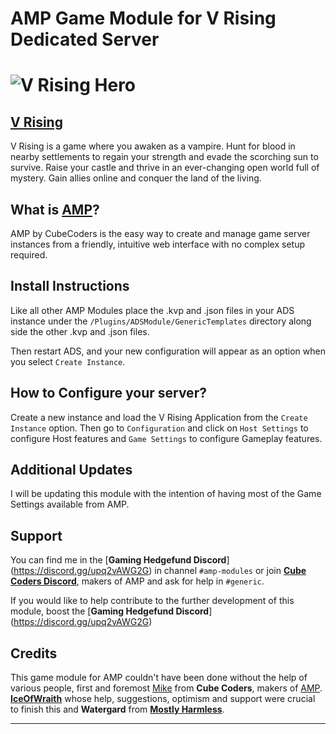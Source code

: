 # AMP Game Module for V Rising Dedicated Server

# ![V Rising Hero](https://cdn2.steamgriddb.com/file/sgdb-cdn/logo_thumb/2b66636acb3cee29eb2990dbc255f3a1.png)



## [V Rising](https://store.steampowered.com/app/1604030/V_Rising/)


V Rising is a game where you awaken as a vampire. Hunt for blood in nearby settlements to regain your strength and evade the scorching sun to survive. Raise your castle and thrive in an ever-changing open world full of mystery. Gain allies online and conquer the land of the living.


## What is [AMP]()?

AMP by CubeCoders is the easy way to create and manage game server instances from a friendly, intuitive web interface with no complex setup required.


## Install Instructions

Like all other AMP Modules place the .kvp and .json files in your ADS instance under the `/Plugins/ADSModule/GenericTemplates` directory along side the other .kvp and .json files.

Then restart ADS, and your new configuration will appear as an option when you select `Create Instance`.

## How to Configure your server?

Create a new instance and load the V Rising Application from the `Create Instance` option.  Then go to `Configuration` and click on `Host Settings` to configure Host features and `Game Settings` to configure Gameplay features.

## Additional Updates

I will be updating this module with the intention of having most of the Game Settings available from AMP.

## Support

You can find me in the [**Gaming Hedgefund Discord**] (https://discord.gg/upq2vAWG2G) in channel `#amp-modules` or join **[Cube Coders Discord](https://discord.gg/cubecoders)**, makers of AMP and ask for help in `#generic`.

If you would like to help contribute to the further development of this module, boost the [**Gaming Hedgefund Discord**] (https://discord.gg/upq2vAWG2G)

## Credits

This game module for AMP couldn't have been done without the help of various people, first and foremost [Mike](https://github.com/PhonicUK) from **Cube Coders**, makers of [AMP](https://cubecoders.com/AMP).  **[IceOfWraith](https://github.com/IceOfWraith)** whose help, suggestions, optimism and support were crucial to finish this and **Watergard** from **[Mostly Harmless](https://mhguild.com)**.



------

